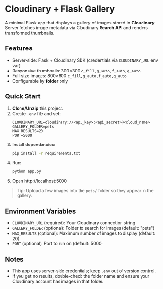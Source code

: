 
# Cloudinary + Flask Gallery

A minimal Flask app that displays a gallery of images stored in **Cloudinary**.  
Server fetches image metadata via Cloudinary **Search API** and renders transformed thumbnails.

## Features
- Server‑side: Flask + Cloudinary SDK (credentials via `CLOUDINARY_URL` env var)
- Responsive thumbnails: 300×300 `c_fill,g_auto,f_auto,q_auto`
- Full-size images: 800×600 `c_fill,g_auto,f_auto,q_auto`
- Configurable by **folder** only

## Quick Start

1. **Clone/Unzip** this project.
2. Create `.env` file and set:
   ```env
   CLOUDINARY_URL=cloudinary://<api_key>:<api_secret>@<cloud_name>
   GALLERY_FOLDER=pets
   MAX_RESULTS=20
   PORT=5000
   ```
3. Install dependencies:
   ```bash
   pip install -r requirements.txt
   ```
4. Run:
   ```bash
   python app.py
   ```
5. Open http://localhost:5000

> Tip: Upload a few images into the `pets/` folder so they appear in the gallery.

## Environment Variables
- `CLOUDINARY_URL` (required): Your Cloudinary connection string
- `GALLERY_FOLDER` (optional): Folder to search for images (default: "pets")
- `MAX_RESULTS` (optional): Maximum number of images to display (default: 20)
- `PORT` (optional): Port to run on (default: 5000)

## Notes
- This app uses server‑side credentials; keep `.env` out of version control.
- If you get no results, double‑check the folder name and ensure your Cloudinary account has images in that folder.
